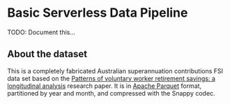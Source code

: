 # Basic Serverless Data Pipeline
TODO: Document this...

## About the dataset
This is a completely fabricated Australian superannuation contributions FSI data set based on the [Patterns of voluntary worker retirement savings: a longitudinal analysis](https://www.google.com/url?sa=t&rct=j&q=&esrc=s&source=web&cd=4&ved=2ahUKEwiF0uPk6vzlAhVBfisKHWnnAeMQFjADegQIBBAC&url=https%3A%2F%2Fwww.aph.gov.au%2FDocumentStore.ashx%3Fid%3D563af7ab-5166-4894-aea8-385922d591dc%26subId%3D405213&usg=AOvVaw1h4zxR2g6tcAhOWaKi7a30) research paper. It is in [Apache Parquet](http://parquet.apache.org/) format, partitioned by year and month, and compressed with the Snappy codec.